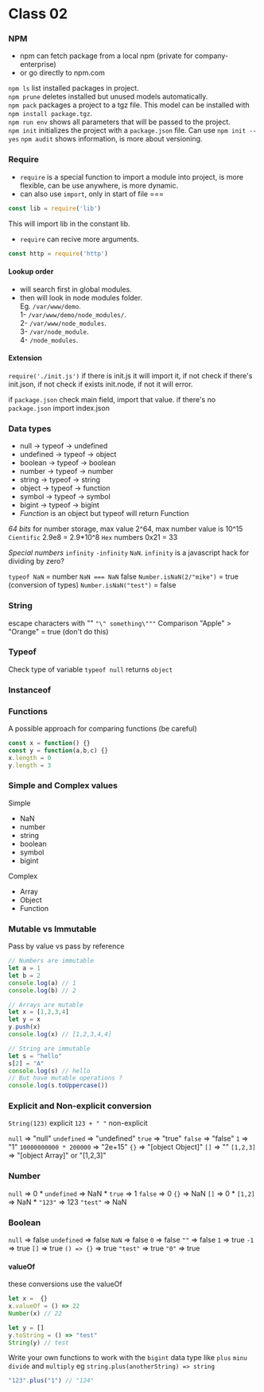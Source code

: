 # Class 02

### NPM
* npm can fetch package from a local npm (private for company-enterprise)  
* or go directly to npm.com  

`npm ls` list installed packages in project.  
`npm prune` deletes installed but unused models automatically.  
`npm pack` packages a project to a tgz file. This model can be installed with `npm install package.tgz`.  
`npm run env` shows all parameters that will be passed to the project.  
`npm init` initializes the project with a `package.json` file. Can use `npm init --yes`
`npm audit` shows information, is more about versioning.

### Require
* `require` is a special function to import a module into project, is more flexible, can be use anywhere, is more dynamic.
* can also use `import`, only in start of file
===
```javascript
const lib = require('lib')
```
This will import lib in the constant lib.  
* `require` can recive more arguments.  
```javascript
const http = require('http')
```
#### Lookup order
* will search first in global modules.  
* then will look in node modules folder.  
Eg.
`/var/www/demo`.  
1- `/var/www/demo/node_modules/`.  
2- `/var/www/node_modules`.  
3- `/var/node_module`.  
4- `/node_modules`.

#### Extension
`require('./init.js')` if there is init.js it will import it,
if not check if there's init.json, if not check if exists init.node,
if not it will error.

if `package.json` check main field, import that value.
if there's no `package.json` import index.json


### Data types
* null -> typeof -> undefined
* undefined -> typeof -> object
* boolean -> typeof -> boolean
* number -> typeof -> number
* string -> typeof -> string
* object -> typeof -> function
* symbol -> typeof -> symbol
* bigint -> typeof -> bigint
* *Function* is an object but typeof will return Function  

*64 bits* for number storage, max value 2^64, max number value is 10^15
`Cientific` 2.9e8 = 2.9*10^8
`Hex` numbers 0x21 = 33

*Special numbers* `infinity` `-infinity` `NaN`.
`infinity` is a javascript hack for dividing by zero?

`typeof NaN` = number
`NaN === NaN` false
`Number.isNaN(2/"mike")` = true (conversion of types)
`Number.isNaN("test")` = false

### String
escape characters with "\" `"\" something\"""`
Comparison
"Apple" > "Orange" = true (don't do this)
### Typeof
Check type of variable
`typeof null` returns `object`

### Instanceof

### Functions
A possible approach for comparing functions (be careful)
```javascript
const x = function() {}
const y = function(a,b,c) {}
x.length = 0
y.length = 3
```

### Simple and Complex values
Simple
* NaN
* number
* string
* boolean
* symbol
* bigint

Complex
* Array
* Object
* Function

### Mutable vs Immutable
Pass by value vs pass by reference
```javascript
// Numbers are immutable
let a = 1
let b = 2
console.log(a) // 1
console.log(b) // 2

// Arrays are mutable
let x = [1,2,3,4]
let y = x
y.push(x)
console.log(x) // [1,2,3,4,4]

// String are immutable
let s = "hello"
s[2] = "A"
console.log(s) // hello
// But have mutable operations ?
console.log(s.toUppercase())
```

### Explicit and Non-explicit conversion
`String(123)` explicit
`123 + " "` non-explicit 

`null` => "null"
`undefined` => "undefined"
`true` => "true"
`false` => "false"
`1` => "1"
`10000000000 * 200000` => "2e+15"
`{}` => "[object Object]"
`[]` => ""
`[1,2,3]` => "[object Array]"  or "[1,2,3]"

### Number
`null` => 0 *
`undefined` => NaN *
`true` => 1
`false` => 0
`{}` => NaN
`[]` => 0 *
`[1,2]` => NaN *
`"123"` => 123
`"test"` => NaN

### Boolean
`null` => false
`undefined` => false
`NaN` => false
`0` => false
`""` => false
`1` => true
`-1` => true
`[]` => true
`() => {}` => true
`"test"` => true
`"0"` => true

#### valueOf
these conversions use the valueOf
```javascript
let x =  {}
x.valueOf = () => 22
Number(x) // 22

let y = []
y.toString = () => "test"
String(y) // test
```

Write your own functions to work with the `bigint` data type
like `plus` `minu` `divide` and `multiply`
eg `string.plus(anotherString) => string`
```javascript
"123".plus("1") // "124"
```
